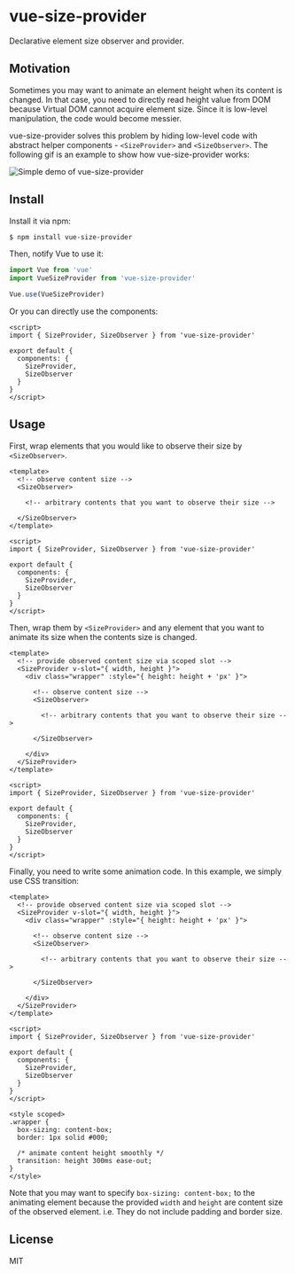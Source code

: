 # vue-size-provider

Declarative element size observer and provider.

## Motivation

Sometimes you may want to animate an element height when its content is changed. In that case, you need to directly read height value from DOM because Virtual DOM cannot acquire element size. Since it is low-level manipulation, the code would become messier.

vue-size-provider solves this problem by hiding low-level code with abstract helper components - `<SizeProvider>` and `<SizeObserver>`. The following gif is an example to show how vue-size-provider works:

![Simple demo of vue-size-provider](vue-size-provider.gif)

## Install

Install it via npm:

```sh
$ npm install vue-size-provider
```

Then, notify Vue to use it:

```js
import Vue from 'vue'
import VueSizeProvider from 'vue-size-provider'

Vue.use(VueSizeProvider)
```

Or you can directly use the components:

```vue
<script>
import { SizeProvider, SizeObserver } from 'vue-size-provider'

export default {
  components: {
    SizeProvider,
    SizeObserver
  }
}
</script>
```

## Usage

First, wrap elements that you would like to observe their size by `<SizeObserver>`.

```vue
<template>
  <!-- observe content size -->
  <SizeObserver>

    <!-- arbitrary contents that you want to observe their size -->

  </SizeObserver>
</template>

<script>
import { SizeProvider, SizeObserver } from 'vue-size-provider'

export default {
  components: {
    SizeProvider,
    SizeObserver
  }
}
</script>
```

Then, wrap them by `<SizeProvider>` and any element that you want to animate its size when the contents size is changed.

```vue
<template>
  <!-- provide observed content size via scoped slot -->
  <SizeProvider v-slot="{ width, height }">
    <div class="wrapper" :style="{ height: height + 'px' }">

      <!-- observe content size -->
      <SizeObserver>

        <!-- arbitrary contents that you want to observe their size -->

      </SizeObserver>

    </div>
  </SizeProvider>
</template>

<script>
import { SizeProvider, SizeObserver } from 'vue-size-provider'

export default {
  components: {
    SizeProvider,
    SizeObserver
  }
}
</script>
```

Finally, you need to write some animation code. In this example, we simply use CSS transition:

```vue
<template>
  <!-- provide observed content size via scoped slot -->
  <SizeProvider v-slot="{ width, height }">
    <div class="wrapper" :style="{ height: height + 'px' }">

      <!-- observe content size -->
      <SizeObserver>

        <!-- arbitrary contents that you want to observe their size -->

      </SizeObserver>

    </div>
  </SizeProvider>
</template>

<script>
import { SizeProvider, SizeObserver } from 'vue-size-provider'

export default {
  components: {
    SizeProvider,
    SizeObserver
  }
}
</script>

<style scoped>
.wrapper {
  box-sizing: content-box;
  border: 1px solid #000;
  
  /* animate content height smoothly */
  transition: height 300ms ease-out;
}
</style>
```

Note that you may want to specify `box-sizing: content-box;` to the animating element because the provided `width` and `height` are content size of the observed element. i.e. They do not include padding and border size.

## License

MIT
